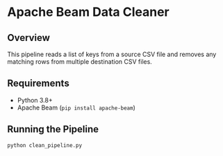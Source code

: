 # Apache Beam Data Cleaner

## Overview
This pipeline reads a list of keys from a source CSV file and removes any matching rows from multiple destination CSV files.

## Requirements
- Python 3.8+
- Apache Beam (`pip install apache-beam`)

## Running the Pipeline

```bash
python clean_pipeline.py
